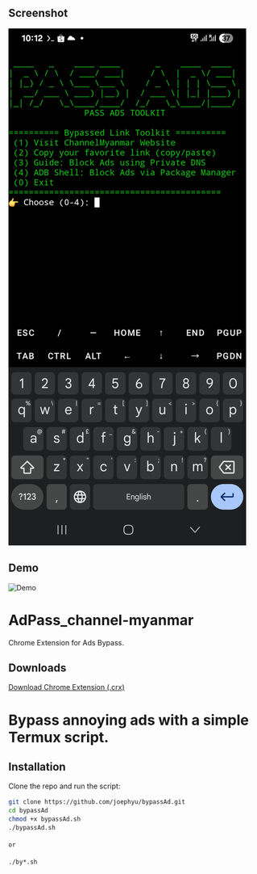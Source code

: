 
## Screenshot
![App Screenshot](screenshot.jpg)

## Demo

![Demo](screenshortvdo.gif)

# AdPass_channel-myanmar
Chrome Extension for Ads Bypass.
## Downloads
[Download Chrome Extension (.crx)](https://github.com/joephyu/bypassAd/releases/download/v1.0.0/AdPass_channel-myanmar.crx)

# Bypass annoying ads with a simple Termux script.
##  Installation

Clone the repo and run the script:

```bash
git clone https://github.com/joephyu/bypassAd.git
cd bypassAd
chmod +x bypassAd.sh
./bypassAd.sh

or

./by*.sh


